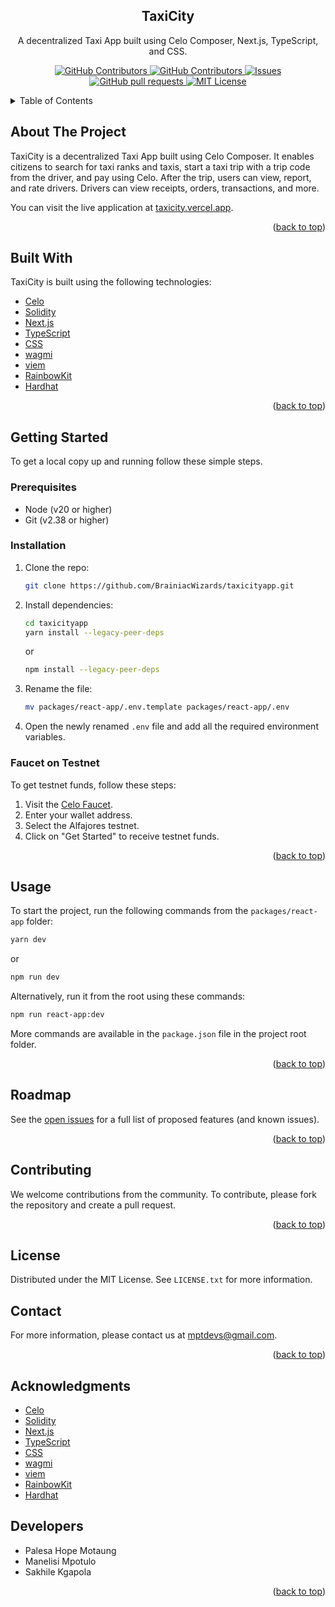 <!-- TITLE -->

<h2 align="center">TaxiCity</h2>
<p align="center">A decentralized Taxi App built using Celo Composer, Next.js, TypeScript, and CSS.</p>

<p align="center">
  <a href="https://github.com/BrainiacWizards/taxicityapp/graphs/stars">
    <img alt="GitHub Contributors" src="https://img.shields.io/github/stars/BrainiacWizards/taxicityapp?color=FCFF52" />
  </a>
  <a href="https://github.com/BrainiacWizards/taxicityapp/graphs/contributors">
    <img alt="GitHub Contributors" src="https://img.shields.io/github/contributors/BrainiacWizards/taxicityapp?color=E7E3D4" />
  </a>
  <a href="https://github.com/BrainiacWizards/taxicityapp/issues">
    <img alt="Issues" src="https://img.shields.io/github/issues/BrainiacWizards/taxicityapp?color=E7E3D4" />
  </a>
  <a href="https://github.com/BrainiacWizards/taxicityapp/pulls">
    <img alt="GitHub pull requests" src="https://img.shields.io/github/issues-pr/BrainiacWizards/taxicityapp?color=E7E3D4" />
  </a>
  <a href="https://opensource.org/license/mit/">
    <img alt="MIT License" src="https://img.shields.io/badge/License-MIT-yellow.svg" />
  </a>
</p>

<!-- TABLE OF CONTENTS -->

<details>
  <summary>Table of Contents</summary>
  <ol>
    <li>
      <a href="#about-the-project">About The Project</a>
      <ul>
        <li><a href="#built-with">Built With</a></li>
      </ul>
    </li>
    <li>
      <a href="#getting-started">Getting Started</a>
      <ul>
        <li><a href="#prerequisites">Prerequisites</a></li>
        <li><a href="#installation">Installation</a></li>
      </ul>
    </li>
    <li><a href="#usage">Usage</a></li>
    <li><a href="#roadmap">Roadmap</a></li>
    <li><a href="#contributing">Contributing</a></li>
    <li><a href="#license">License</a></li>
    <li><a href="#contact">Contact</a></li>
    <li><a href="#acknowledgments">Acknowledgments</a></li>
  </ol>
</details>

<!-- ABOUT THE PROJECT -->

## About The Project

TaxiCity is a decentralized Taxi App built using Celo Composer. It enables citizens to search for taxi ranks and taxis, start a taxi trip with a trip code from the driver, and pay using Celo. After the trip, users can view, report, and rate drivers. Drivers can view receipts, orders, transactions, and more.

You can visit the live application at [taxicity.vercel.app](https://taxicity.vercel.app).

<p align="right">(<a href="#top">back to top</a>)</p>

## Built With

TaxiCity is built using the following technologies:

-   [Celo](https://celo.org/)
-   [Solidity](https://docs.soliditylang.org/en/v0.8.19/)
-   [Next.js](https://nextjs.org/)
-   [TypeScript](https://www.typescriptlang.org/)
-   [CSS](https://developer.mozilla.org/en-US/docs/Web/CSS)
-   [wagmi](https://wagmi.sh/)
-   [viem](https://viem.sh/)
-   [RainbowKit](https://www.rainbowkit.com/)
-   [Hardhat](https://hardhat.org/)

<p align="right">(<a href="#top">back to top</a>)</p>

<!-- GETTING STARTED -->

## Getting Started

To get a local copy up and running follow these simple steps.

### Prerequisites

-   Node (v20 or higher)
-   Git (v2.38 or higher)

### Installation

1. Clone the repo:

    ```bash
    git clone https://github.com/BrainiacWizards/taxicityapp.git
    ```

2. Install dependencies:

    ```bash
    cd taxicityapp
    yarn install --legacy-peer-deps
    ```

    or

    ```bash
    npm install --legacy-peer-deps
    ```

3. Rename the file:

    ```bash
    mv packages/react-app/.env.template packages/react-app/.env
    ```

4. Open the newly renamed `.env` file and add all the required environment variables.

### Faucet on Testnet

To get testnet funds, follow these steps:

1. Visit the [Celo Faucet](https://celo.org/developers/faucet).
2. Enter your wallet address.
3. Select the Alfajores testnet.
4. Click on "Get Started" to receive testnet funds.

<p align="right">(<a href="#top">back to top</a>)</p>

## Usage

To start the project, run the following commands from the `packages/react-app` folder:

```bash
yarn dev
```

or

```bash
npm run dev
```

Alternatively, run it from the root using these commands:

```bash
npm run react-app:dev
```

More commands are available in the `package.json` file in the project root folder.

<p align="right">(<a href="#top">back to top</a>)</p>

<!-- ROADMAP -->

## Roadmap

See the [open issues](https://github.com/BrainiacWizards/taxicityapp/issues) for a full list of proposed features (and known issues).

<p align="right">(<a href="#top">back to top</a>)</p>

<!-- CONTRIBUTING -->

## Contributing

We welcome contributions from the community. To contribute, please fork the repository and create a pull request.

<p align="right">(<a href="#top">back to top</a>)</p>

## License

Distributed under the MIT License. See `LICENSE.txt` for more information.

<!-- CONTACT -->

## Contact

For more information, please contact us at [mptdevs@gmail.com](mailto:mptdevs@gmail.com).

<p align="right">(<a href="#top">back to top</a>)</p>

<!-- ACKNOWLEDGMENTS -->

## Acknowledgments

-   [Celo](https://celo.org/)
-   [Solidity](https://docs.soliditylang.org/en/v0.8.19/)
-   [Next.js](https://nextjs.org/)
-   [TypeScript](https://www.typescriptlang.org/)
-   [CSS](https://developer.mozilla.org/en-US/docs/Web/CSS)
-   [wagmi](https://wagmi.sh/)
-   [viem](https://viem.sh/)
-   [RainbowKit](https://www.rainbowkit.com/)
-   [Hardhat](https://hardhat.org/)

## Developers

-   Palesa Hope Motaung
-   Manelisi Mpotulo
-   Sakhile Kgapola

<p align="right">(<a href="#top">back to top</a>)</p>

